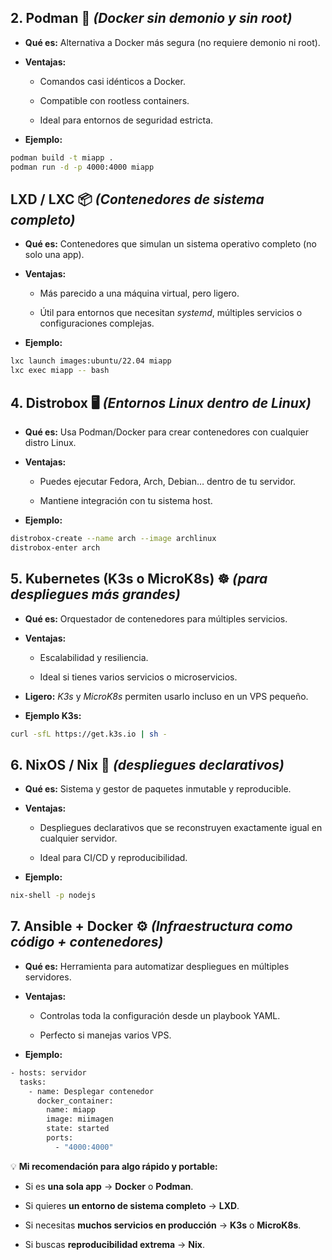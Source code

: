 ## **2. Podman** 🔹 _(Docker sin demonio y sin root)_

- **Qué es:** Alternativa a Docker más segura (no requiere demonio ni root).
    
- **Ventajas:**
    
    - Comandos casi idénticos a Docker.
        
    - Compatible con rootless containers.
        
    - Ideal para entornos de seguridad estricta.
        
- **Ejemplo:**
```sh
podman build -t miapp .
podman run -d -p 4000:4000 miapp
```
## **LXD / LXC** 📦 _(Contenedores de sistema completo)_

- **Qué es:** Contenedores que simulan un sistema operativo completo (no solo una app).
    
- **Ventajas:**
    
    - Más parecido a una máquina virtual, pero ligero.
        
    - Útil para entornos que necesitan _systemd_, múltiples servicios o configuraciones complejas.
        
- **Ejemplo:**
```sh
lxc launch images:ubuntu/22.04 miapp
lxc exec miapp -- bash
```
## **4. Distrobox** 🖥️ _(Entornos Linux dentro de Linux)_

- **Qué es:** Usa Podman/Docker para crear contenedores con cualquier distro Linux.
    
- **Ventajas:**
    
    - Puedes ejecutar Fedora, Arch, Debian… dentro de tu servidor.
        
    - Mantiene integración con tu sistema host.
        
- **Ejemplo:**
```sh
distrobox-create --name arch --image archlinux
distrobox-enter arch
```
## **5. Kubernetes (K3s o MicroK8s)** ☸️ _(para despliegues más grandes)_

- **Qué es:** Orquestador de contenedores para múltiples servicios.
    
- **Ventajas:**
    
    - Escalabilidad y resiliencia.
        
    - Ideal si tienes varios servicios o microservicios.
        
- **Ligero:** _K3s_ y _MicroK8s_ permiten usarlo incluso en un VPS pequeño.
    
- **Ejemplo K3s:**
```sh
curl -sfL https://get.k3s.io | sh -
```
## **6. NixOS / Nix** 📜 _(despliegues declarativos)_

- **Qué es:** Sistema y gestor de paquetes inmutable y reproducible.
    
- **Ventajas:**
    
    - Despliegues declarativos que se reconstruyen exactamente igual en cualquier servidor.
        
    - Ideal para CI/CD y reproducibilidad.
        
- **Ejemplo:**
```sh
nix-shell -p nodejs
```
## **7. Ansible + Docker** ⚙️ _(Infraestructura como código + contenedores)_

- **Qué es:** Herramienta para automatizar despliegues en múltiples servidores.
    
- **Ventajas:**
    
    - Controlas toda la configuración desde un playbook YAML.
        
    - Perfecto si manejas varios VPS.
        
- **Ejemplo:**
```sh
- hosts: servidor
  tasks:
    - name: Desplegar contenedor
      docker_container:
        name: miapp
        image: miimagen
        state: started
        ports:
          - "4000:4000"
```
💡 **Mi recomendación para algo rápido y portable:**

- Si es **una sola app** → **Docker** o **Podman**.
    
- Si quieres **un entorno de sistema completo** → **LXD**.
    
- Si necesitas **muchos servicios en producción** → **K3s** o **MicroK8s**.
    
- Si buscas **reproducibilidad extrema** → **Nix**.

